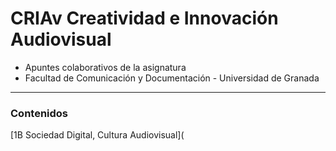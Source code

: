 # CRIAv Creatividad e Innovación Audiovisual 

* Apuntes colaborativos de la asignatura 
*  Facultad de Comunicación y Documentación -  Universidad de Granada
----

### Contenidos

[1B Sociedad Digital, Cultura Audiovisual](



